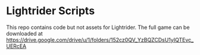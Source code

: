 # Lightrider Scripts

This repo contains code but not assets for Lightrider. The full game can be downloaded at https://drive.google.com/drive/u/1/folders/152cz0QV_YzBQZCDsU1yIQTEvc_UERcEA
